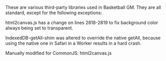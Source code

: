 These are various third-party libraries used in Basketball GM. They are all
standard, except for the following exceptions:

html2canvas.js has a change on lines 2818-2819 to fix background color always
being set to transparent.

IndexedDB-getAll-shim was altered to override the native getAll, because using
the native one in Safari in a Worker results in a hard crash.

Manually modified for CommonJS:
html2canvas.js